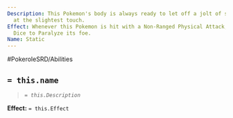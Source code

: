 ```yaml
---
Description: This Pokemon's body is always ready to let off a jolt of static electricity
  at the slightest touch.
Effect: Whenever this Pokemon is hit with a Non-Ranged Physical Attack, roll 3 Chance
  Dice to Paralyze its foe.
Name: Static
---
```


#PokeroleSRD/Abilities

## `= this.name`

> *`= this.Description`*

**Effect:** `= this.Effect`
